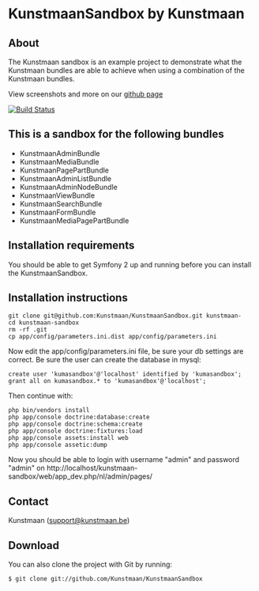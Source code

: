 KunstmaanSandbox by Kunstmaan
=================================

About
-----
The Kunstmaan sandbox is an example project to demonstrate what the Kunstmaan bundles are able to achieve when using a combination of the Kunstmaan bundles.

View screenshots and more on our [github page](http://kunstmaan.github.com/KunstmaanSandbox)

[![Build Status](https://secure.travis-ci.org/Kunstmaan/KunstmaanSandbox.png?branch=master)](http://travis-ci.org/Kunstmaan/KunstmaanSandbox)


This is a sandbox for the following bundles
-------------------------------------------

* KunstmaanAdminBundle
* KunstmaanMediaBundle
* KunstmaanPagePartBundle
* KunstmaanAdminListBundle
* KunstmaanAdminNodeBundle
* KunstmaanViewBundle
* KunstmaanSearchBundle
* KunstmaanFormBundle
* KunstmaanMediaPagePartBundle


Installation requirements
-------------------------
You should be able to get Symfony 2 up and running before you can install the KunstmaanSandbox.

Installation instructions
-------------------------
```
git clone git@github.com:Kunstmaan/KunstmaanSandbox.git kunstmaan-
cd kunstmaan-sandbox
rm -rf .git
cp app/config/parameters.ini.dist app/config/parameters.ini
```

Now edit the app/config/parameters.ini file, be sure your db settings are correct. Be sure the user can create the database in mysql:

```
create user 'kumasandbox'@'localhost' identified by 'kumasandbox';
grant all on kumasandbox.* to 'kumasandbox'@'localhost';
```

Then continue with:

```
php bin/vendors install
php app/console doctrine:database:create
php app/console doctrine:schema:create
php app/console doctrine:fixtures:load
php app/console assets:install web
php app/console assetic:dump
```
Now you should be able to login with username "admin" and password "admin" on http://localhost/kunstmaan-sandbox/web/app_dev.php/nl/admin/pages/

Contact
-------
Kunstmaan (support@kunstmaan.be)

Download
--------
You can also clone the project with Git by running:

```
$ git clone git://github.com/Kunstmaan/KunstmaanSandbox
```